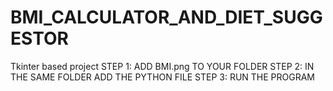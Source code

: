 # BMI_CALCULATOR_AND_DIET_SUGGESTOR
Tkinter based project
STEP 1:
      ADD BMI.png TO YOUR FOLDER
STEP 2:
      IN THE SAME FOLDER ADD THE PYTHON FILE
STEP 3:
       RUN THE PROGRAM
